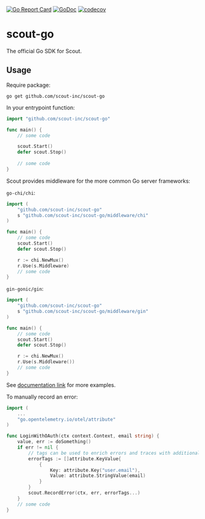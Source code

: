 [![Go Report Card](https://goreportcard.com/badge/github.com/scout-inc/scout-go)](https://goreportcard.com/report/github.com/scout-inc/scout-go)
[![GoDoc](https://godoc.org/github.com/scout-inc/scout-go?status.svg)](https://godoc.org/github.com/scout-inc/scout-go)
[![codecov](https://codecov.io/gh/scout-inc/scout-go/branch/main/graph/badge.svg)](https://codecov.io/gh/scout-inc/scout-go)

# scout-go

The official Go SDK for Scout.

## Usage

Require package:
```
go get github.com/scout-inc/scout-go
```

In your entrypoint function:

```go
import "github.com/scout-inc/scout-go"

func main() {
	// some code

	scout.Start()
	defer scout.Stop()
	
	// some code
}
```

Scout provides middleware for the more common Go server frameworks:

`go-chi/chi`:
```go
import (
	"github.com/scout-inc/scout-go"
	s "github.com/scout-inc/scout-go/middleware/chi"
)

func main() {
	// some code
	scout.Start()
	defer scout.Stop()

	r := chi.NewMux()
	r.Use(s.Middleware)
	// some code
}
```

`gin-gonic/gin`:
```go
import (
	"github.com/scout-inc/scout-go"
	s "github.com/scout-inc/scout-go/middleware/gin"
)

func main() {
	// some code
	scout.Start()
	defer scout.Stop()

	r := chi.NewMux()
	r.Use(s.Middleware())
	// some code
}
```

See [documentation link](link) for more examples.

To manually record an error:
```go
import (
	...
	"go.opentelemetry.io/otel/attribute"
)

func LoginWithOAuth(ctx context.Context, email string) {
	value, err := doSomething()
	if err != nil {
		// tags can be used to enrich errors and traces with additional information
		errorTags := []attribute.KeyValue{
			{
				Key: attribute.Key("user.email"),
				Value: attribute.StringValue(email)
			}
		}
		scout.RecordError(ctx, err, errorTags...)
	}
	// some code
}
```